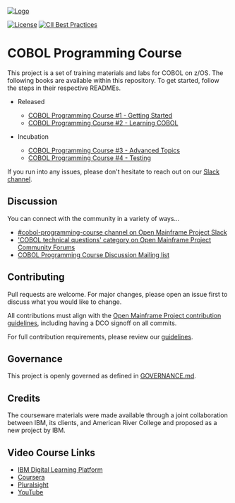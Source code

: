 [![Logo](https://raw.githubusercontent.com/openmainframeproject/artwork/main/projects/cobol-pc/horizontal/color/cobol-pc-horizontal-color.png)](https://www.openmainframeproject.org/projects/cobolprogrammingcourse)

[![License](https://img.shields.io/github/license/OpenMainframeProject/cobol-programming-course)](LICENSE)
[![CII Best Practices](https://bestpractices.coreinfrastructure.org/projects/4770/badge)](https://bestpractices.coreinfrastructure.org/projects/4770)

# COBOL Programming Course

This project is a set of training materials and labs for COBOL on z/OS. The following books are available within this repository. To get started, follow the steps in their respective READMEs.

- Released
    - [COBOL Programming Course #1 - Getting Started](COBOL%20Programming%20Course%20%231%20-%20Getting%20Started/README.md)
    - [COBOL Programming Course #2 - Learning COBOL](COBOL%20Programming%20Course%20%232%20-%20Learning%20COBOL/README.md)

- Incubation
    - [COBOL Programming Course #3 - Advanced Topics](COBOL%20Programming%20Course%20%233%20-%20Advanced%20Topics/README.md)
    - [COBOL Programming Course #4 - Testing](COBOL%20Programming%20Course%20%234%20-%20Testing/README.md)

If you run into any issues, please don't hesitate to reach out on our [Slack channel](https://openmainframeproject.slack.com/archives/C011NE32Z1T).

## Discussion

You can connect with the community in a variety of ways...

- [#cobol-programming-course channel on Open Mainframe Project Slack](https://slack.openmainframeproject.org)
- ['COBOL technical questions' category on Open Mainframe Project Community Forums](https://community.openmainframeproject.org/c/cobol-technical-questions/16)
- [COBOL Programming Course Discussion Mailing list](https://lists.openmainframeproject.org/g/cobol-course-discussion)

## Contributing

Pull requests are welcome. For major changes, please open an issue first to discuss what you would like to change.

All contributions must align with the [Open Mainframe Project contribution guidelines](https://github.com/openmainframeproject/tac/blob/master/process/contribution_guidelines.md), including having a DCO signoff on all commits.

For full contribution requirements, please review our [guidelines](CONTRIBUTING.md).

## Governance

This project is openly governed as defined in [GOVERNANCE.md](GOVERNANCE.md).

## Credits

The courseware materials were made available through a joint collaboration between IBM, its clients, and American River College and proposed as a new project by IBM.

## Video Course Links

- [IBM Digital Learning Platform](https://learn.ibm.com/course/view.php?id=7552)
- [Coursera](https://www.coursera.org/learn/cobol-programming-vscode?)
- [Pluralsight](https://www.pluralsight.com/courses/learning-cobol-programming-vscode)
- [YouTube](https://www.youtube.com/watch?v=RdMAEdGvtLA)
